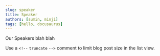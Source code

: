 ```yaml
---
slug: speaker
title: Speaker
authors: [sumin, minji]
tags: [hello, docusaurus]
---
```


Our Speakers blah blah

Use a `<!--` `truncate` `-->` comment to limit blog post size in the list view.

<!-- truncate -->

